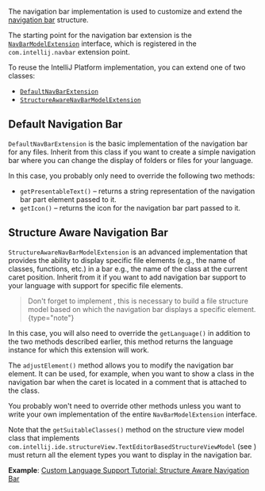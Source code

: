 [//]: # (title: Navigation Bar)

<!-- Copyright 2000-2022 JetBrains s.r.o. and other contributors. Use of this source code is governed by the Apache 2.0 license that can be found in the LICENSE file. -->

The navigation bar implementation is used to customize and extend the
[navigation bar](https://www.jetbrains.com/help/idea/guided-tour-around-the-user-interface.html#navigation-bar)
structure.

The starting point for the navigation bar extension is the
[`NavBarModelExtension`](%gh-ic%/platform/lang-impl/src/com/intellij/ide/navigationToolbar/NavBarModelExtension.java)
interface, which is registered in the `com.intellij.navbar` extension point.

To reuse the IntelliJ Platform implementation, you can extend one of two classes:

- [`DefaultNavBarExtension`](%gh-ic%/platform/lang-impl/src/com/intellij/ide/navigationToolbar/DefaultNavBarExtension.java)
- [`StructureAwareNavBarModelExtension`](%gh-ic%/platform/lang-impl/src/com/intellij/ide/navigationToolbar/StructureAwareNavBarModelExtension.kt)

## Default Navigation Bar

`DefaultNavBarExtension` is the basic implementation of the navigation bar for any files.
Inherit from this class if you want to create a simple navigation bar where you can change the display of folders or files for your language.

In this case, you probably only need to override the following two methods:

- `getPresentableText()` – returns a string representation of the navigation bar part element passed to it.
- `getIcon()` – returns the icon for the navigation bar part passed to it.

## Structure Aware Navigation Bar

`StructureAwareNavBarModelExtension` is an advanced implementation that provides the ability to display specific file elements (e.g., the name of classes, functions, etc.) in a bar e.g.,
the name of the class at the current caret position.
Inherit from it if you want to add navigation bar support to your language with support for specific file elements.

> Don't forget to implement [](structure_view.md), this is necessary to build a file structure model based on which the navigation bar displays a specific element.
{type="note"}

In this case, you will also need to override the `getLanguage()` in addition to the two methods described earlier, this method returns the language instance for which this extension will work.

The `adjustElement()` method allows you to modify the navigation bar element.
It can be used, for example, when you want to show a class in the navigation bar when the caret is located in a comment that is attached to the class.

You probably won't need to override other methods unless you want to write your own implementation of the entire `NavBarModelExtension` interface.

Note that the `getSuitableClasses()` method on the structure view model class that implements `com.intellij.ide.structureView.TextEditorBasedStructureViewModel` (see [](structure_view.md))
must return all the element types you want to display in the navigation bar.

**Example**: [Custom Language Support Tutorial: Structure Aware Navigation Bar](structure_aware_navbar.md)
